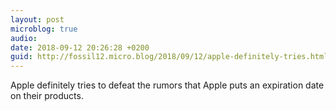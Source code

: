 ```yaml
---
layout: post
microblog: true
audio: 
date: 2018-09-12 20:26:28 +0200
guid: http://fossil12.micro.blog/2018/09/12/apple-definitely-tries.html
---
```

Apple definitely tries to defeat the rumors that Apple puts an expiration date on their products.
